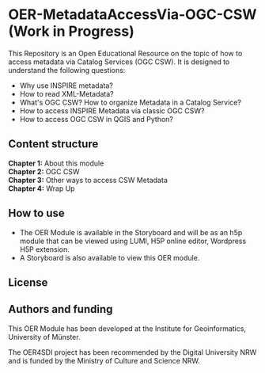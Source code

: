 # OER-MetadataAccessVia-OGC-CSW (Work in Progress)
This Repository is an Open Educational Resource on the topic of how to access metadata via Catalog Services (OGC CSW). It is designed to understand the following questions:
* Why use INSPIRE metadata?
* How to read XML-Metadata?
* What's OGC CSW? How to organize Metadata in a Catalog Service?
* How to access INSPIRE Metadata via classic OGC CSW?
* How to access OGC CSW in QGIS and Python?

## Content structure
__Chapter 1:__ About this module  
__Chapter 2:__ OGC CSW  
__Chapter 3:__ Other ways to access CSW Metadata  
__Chapter 4:__ Wrap Up  

## How to use
* The OER Module is available in the Storyboard and will be as an h5p module that can be viewed using LUMI, H5P online editor, Wordpress H5P extension.
* A Storyboard is also available to view this OER module.  

## License

## Authors and funding
This OER Module has been developed at the Institute for Geoinformatics, University of Münster. 

The OER4SDI project has been recommended by the Digital University NRW and is funded by the Ministry of Culture and Science NRW.
